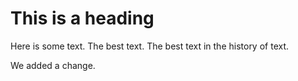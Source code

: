 This is a heading
=================
Here is some text. The best text.
The best text in the history of text.

We added a change.